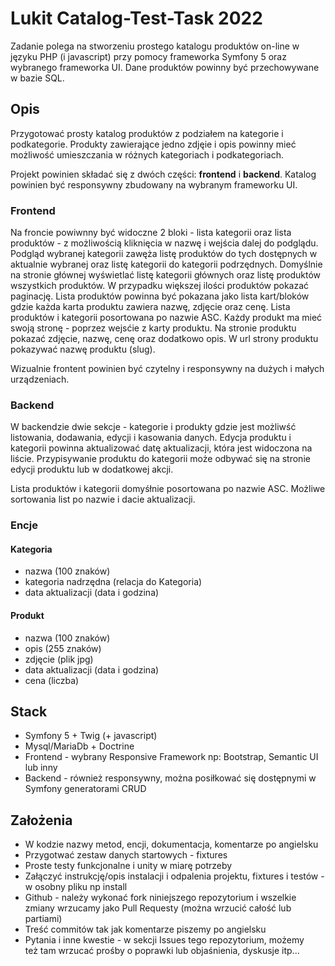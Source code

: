 # Lukit Catalog-Test-Task 2022

Zadanie polega na stworzeniu prostego katalogu produktów on-line w języku PHP (i javascript) przy pomocy frameworka Symfony 5 oraz wybranego frameworka UI.
Dane produktów powinny być przechowywane w bazie SQL.

## Opis

Przygotować prosty katalog produktów z podziałem na kategorie i podkategorie. 
Produkty zawierające jedno zdjęie i opis powinny mieć możliwość umieszczania w różnych kategoriach i podkategoriach.

Projekt powinien składać się z dwóch części: **frontend** i **backend**.
Katalog powinien być responsywny zbudowany na wybranym frameworku UI.

### Frontend

Na froncie powiwnny być widoczne 2 bloki - lista kategorii oraz lista produktów - z możliwością kliknięcia w nazwę i wejścia dalej do podglądu. 
Podgląd wybranej kategorii zawęża listę produktów do tych dostępnych w aktualnie wybranej oraz listę kategorii do kategorii podrzędnych.
Domyślnie na stronie głównej wyświetlać listę kategorii głównych oraz listę produktów wszystkich produktów. W przypadku większej ilości produktów pokazać paginację.
Lista produktów powinna być pokazana jako lista kart/bloków gdzie każda karta produktu zawiera nazwę, zdjęcie oraz cenę.
Lista produktów i kategorii posortowana po nazwie ASC.
Każdy produkt ma mieć swoją stronę - poprzez wejsćie z karty produktu. Na stronie produktu pokazać zdjęcie, nazwę, cenę oraz dodatkowo opis. 
W url strony produktu pokazywać nazwę produktu (slug).

Wizualnie frontent powinien być czytelny i responsywny na dużych i małych urządzeniach.

### Backend

W backendzie dwie sekcje - kategorie i produkty gdzie jest możliwść listowania, dodawania, edycji i kasowania danych.
Edycja produktu i kategorii powinna aktualizować datę aktualizacji, która jest widoczona na liście.
Przypisywanie produktu do kategorii może odbywać się na stronie edycji produktu lub w dodatkowej akcji.

Lista produktów i kategorii domyśłnie posortowana po nazwie ASC. Możliwe sortowania list po nazwie i dacie aktualizacji.

### Encje

#### Kategoria

- nazwa (100 znaków)
- kategoria nadrzędna (relacja do Kategoria)
- data aktualizacji (data i godzina)

#### Produkt

- nazwa (100 znaków)
- opis (255 znaków)
- zdjęcie (plik jpg)
- data aktualizacji (data i godzina)
- cena (liczba)

## Stack

- Symfony 5 + Twig (+ javascript)
- Mysql/MariaDb + Doctrine
- Frontend - wybrany Responsive Framework np: Bootstrap, Semantic UI lub inny
- Backend - również responsywny, można posiłkować się dostępnymi w Symfony generatorami CRUD

## Założenia

- W kodzie nazwy metod, encji, dokumentacja, komentarze po angielsku
- Przygotwać zestaw danych startowych - fixtures
- Proste testy funkcjonalne i unity w miarę potrzeby
- Załączyć instrukcję/opis instalacji i odpalenia projektu, fixtures i testów - w osobny pliku np install
- Github - należy wykonać fork niniejszego repozytorium i wszelkie zmiany wrzucamy jako Pull Requesty (można wrzucić całość lub partiami)
- Treść commitów tak jak komentarze piszemy po angielsku
- Pytania i inne kwestie - w sekcji Issues tego repozytorium, możemy też tam wrzucać prośby o poprawki lub objaśnienia, dyskusje itp...
